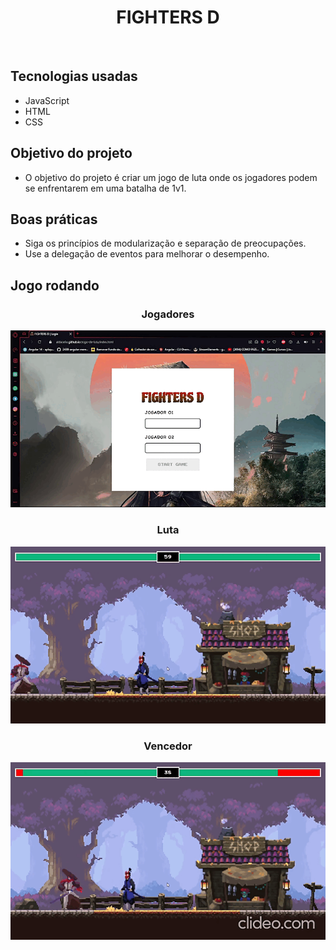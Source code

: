 <h1 align = "center">FIGHTERS D</h1> 

<img src="" width="1300px">

## Tecnologias usadas

* JavaScript
* HTML
* CSS

## Objetivo do projeto

* O objetivo do projeto é criar um jogo de luta onde os jogadores podem se enfrentarem em uma batalha de 1v1.

## Boas práticas

* Siga os princípios de modularização e separação de preocupações.
* Use a delegação de eventos para melhorar o desempenho.

## Jogo rodando
<div align="center">

### Jogadores

<img src="https://raw.githubusercontent.com/Aldacelio/Fighters-D/main/Images/Jogadores.gif" width="580px">

### Luta

<img src="https://raw.githubusercontent.com/Aldacelio/Fighters-D/main/Images/Luta.gif" width="580px">

### Vencedor

<img src="https://raw.githubusercontent.com/Aldacelio/Fighters-D/main/Images/Vencedor.gif" width="580px">

</div>
